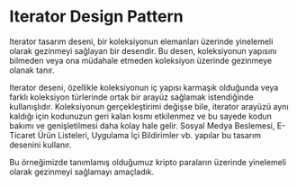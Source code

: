 ﻿<H1>Iterator Design Pattern</H1>
Iterator tasarım deseni, bir koleksiyonun elemanları üzerinde yinelemeli olarak gezinmeyi sağlayan bir desendir. Bu desen, koleksiyonun yapısını bilmeden veya ona müdahale etmeden koleksiyon üzerinde gezinmeye olanak tanır.

Iterator deseni, özellikle koleksiyonun iç yapısı karmaşık olduğunda veya farklı koleksiyon türlerinde ortak bir arayüz sağlamak istendiğinde kullanışlıdır. Koleksiyonun gerçekleştirimi değişse bile, iterator arayüzü aynı kaldığı için kodunuzun geri kalan kısmı etkilenmez ve bu sayede kodun bakımı ve genişletilmesi daha kolay hale gelir.
Sosyal Medya Beslemesi, E-Ticaret Ürün Listeleri, Uygulama İçi Bildirimler vb. yapılar bu tasarım desenini kullanır.

Bu örneğimizde tanımlamış olduğumuz kripto paraların üzerinde yinelemeli olarak gezinmeyi sağlamayı amaçladık.